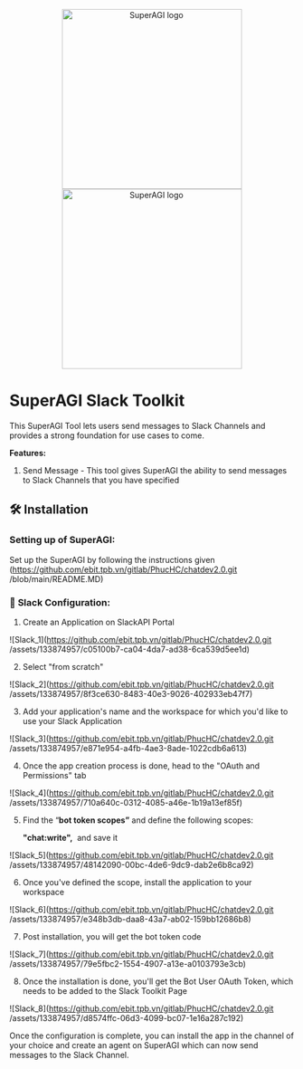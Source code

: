 <p align="center">
  <a href="https://superagi.com//#gh-light-mode-only">
    <img src="https://superagi.com/wp-content/uploads/2023/05/Logo-dark.svg" width="318px" alt="SuperAGI logo" />
  </a>
  <a href="https://superagi.com//#gh-dark-mode-only">
    <img src="https://superagi.com/wp-content/uploads/2023/05/Logo-light.svg" width="318px" alt="SuperAGI logo" />
  </a>
</p>

# SuperAGI Slack Toolkit

This SuperAGI Tool lets users send messages to Slack Channels and provides a strong foundation for use cases to come.

**Features:**

1. Send Message - This tool gives SuperAGI the ability to send messages to Slack Channels that you have specified

## 🛠️ Installation

### Setting up of SuperAGI:

Set up the SuperAGI by following the instructions given (https://github.com/ebit.tpb.vn/gitlab/PhucHC/chatdev2.0.git /blob/main/README.MD)

### 🔧 **Slack Configuration:**

1. Create an Application on SlackAPI Portal
    
![Slack_1](https://github.com/ebit.tpb.vn/gitlab/PhucHC/chatdev2.0.git /assets/133874957/c05100b7-ca04-4da7-ad38-6ca539d5ee1d)

2. Select "from scratch"
    
![Slack_2](https://github.com/ebit.tpb.vn/gitlab/PhucHC/chatdev2.0.git /assets/133874957/8f3ce630-8483-40e3-9026-402933eb47f7)

3. Add your application's name and the workspace for which you'd like to use your Slack Application
    
![Slack_3](https://github.com/ebit.tpb.vn/gitlab/PhucHC/chatdev2.0.git /assets/133874957/e871e954-a4fb-4ae3-8ade-1022cdb6a613)

4. Once the app creation process is done, head to the "OAuth and Permissions" tab

![Slack_4](https://github.com/ebit.tpb.vn/gitlab/PhucHC/chatdev2.0.git /assets/133874957/710a640c-0312-4085-a46e-1b19a13ef85f)

5. Find the “**bot token scopes”** and define the following scopes:
    
    **"chat:write",**  and save it

![Slack_5](https://github.com/ebit.tpb.vn/gitlab/PhucHC/chatdev2.0.git /assets/133874957/48142090-00bc-4de6-9dc9-dab2e6b8ca92)

6. Once you've defined the scope, install the application to your workspace

![Slack_6](https://github.com/ebit.tpb.vn/gitlab/PhucHC/chatdev2.0.git /assets/133874957/e348b3db-daa8-43a7-ab02-159bb12686b8)

7. Post installation, you will get the bot token code

![Slack_7](https://github.com/ebit.tpb.vn/gitlab/PhucHC/chatdev2.0.git /assets/133874957/79e5fbc2-1554-4907-a13e-a0103793e3cb)

8. Once the installation is done, you'll get the Bot User OAuth Token, which needs to be added to the Slack Toolkit Page

![Slack_8](https://github.com/ebit.tpb.vn/gitlab/PhucHC/chatdev2.0.git /assets/133874957/d8574ffc-06d3-4099-bc07-1e16a287c192)

Once the configuration is complete, you can install the app in the channel of your choice and create an agent on SuperAGI which can now send messages to the Slack Channel.
